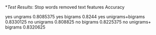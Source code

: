 
**Test Results*: 
Stop words removed	text features	Accuracy

yes	ungrams	0.8085375
yes	bigrams	0.8244
yes	unigrams+bigrams	0.8330125
no	unigrams	0.808825
no	bigrams	0.8225375
no	unigrams+ bigrams	0.8320625

